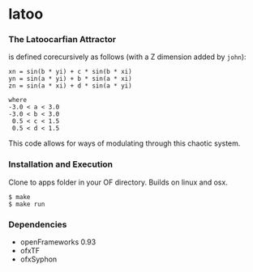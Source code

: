 # latoo

### The Latoocarfian Attractor
is defined corecursively as follows (with a Z dimension added by `john`):
```
xn = sin(b * yi) + c * sin(b * xi)
yn = sin(a * yi) + b * sin(a * xi)
zn = sin(a * xi) + d * sin(a * yi)

where
-3.0 < a < 3.0
-3.0 < b < 3.0
 0.5 < c < 1.5
 0.5 < d < 1.5
```
This code allows for ways of modulating through this chaotic system. 

### Installation and Execution
Clone to apps folder in your OF directory. Builds on linux and osx. 
```
$ make
$ make run
```

### Dependencies
* openFrameworks 0.93
* ofxTF
* ofxSyphon
